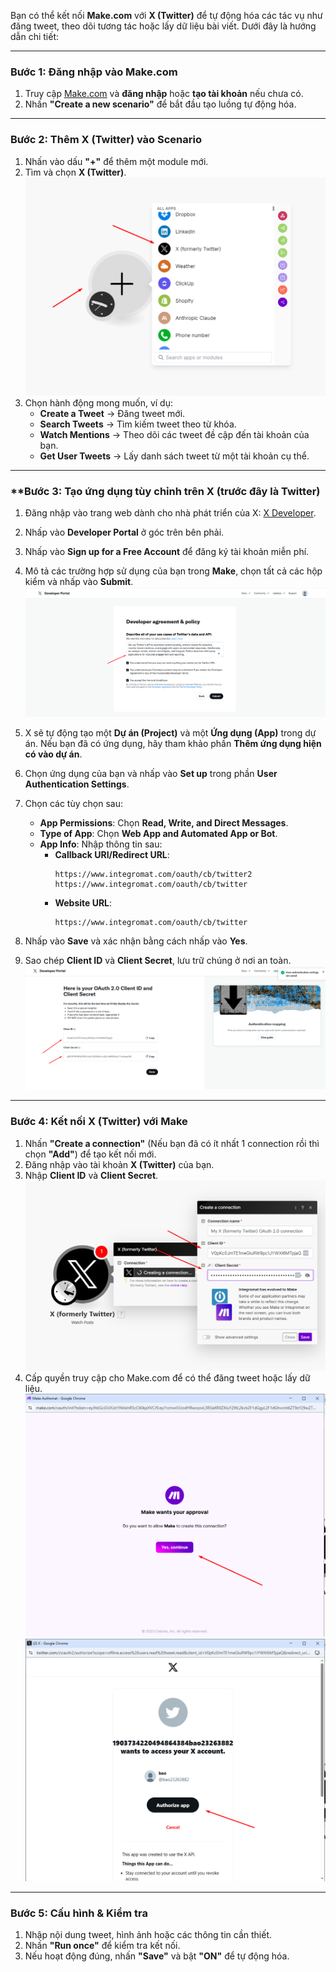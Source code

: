 Bạn có thể kết nối **Make.com** với **X (Twitter)** để tự động hóa các tác vụ như đăng tweet, theo dõi tương tác hoặc lấy dữ liệu bài viết. Dưới đây là hướng dẫn chi tiết:  

---

### **Bước 1: Đăng nhập vào Make.com**  
1. Truy cập [Make.com](https://www.make.com/) và **đăng nhập** hoặc **tạo tài khoản** nếu chưa có.  
2. Nhấn **"Create a new scenario"** để bắt đầu tạo luồng tự động hóa.  

---

### **Bước 2: Thêm X (Twitter) vào Scenario**  
1. Nhấn vào dấu **"+"** để thêm một module mới.  
2. Tìm và chọn **X (Twitter)**.  
![make-connection-x-01](../images/make-connection-x-01.png)
3. Chọn hành động mong muốn, ví dụ:  
   - **Create a Tweet** → Đăng tweet mới.  
   - **Search Tweets** → Tìm kiếm tweet theo từ khóa.  
   - **Watch Mentions** → Theo dõi các tweet đề cập đến tài khoản của bạn.  
   - **Get User Tweets** → Lấy danh sách tweet từ một tài khoản cụ thể.  

---

### **Bước 3: Tạo ứng dụng tùy chỉnh trên X (trước đây là Twitter)

1. Đăng nhập vào trang web dành cho nhà phát triển của X: [X Developer](https://developer.twitter.com/).  
2. Nhấp vào **Developer Portal** ở góc trên bên phải.  
3. Nhấp vào **Sign up for a Free Account** để đăng ký tài khoản miễn phí.  
4. Mô tả các trường hợp sử dụng của bạn trong **Make**, chọn tất cả các hộp kiểm và nhấp vào **Submit**.  
![make-connection-x-03](../images/make-connection-x-03.png)
5. X sẽ tự động tạo một **Dự án (Project)** và một **Ứng dụng (App)** trong dự án. Nếu bạn đã có ứng dụng, hãy tham khảo phần **Thêm ứng dụng hiện có vào dự án**.  
6. Chọn ứng dụng của bạn và nhấp vào **Set up** trong phần **User Authentication Settings**.  
7. Chọn các tùy chọn sau:  

   - **App Permissions**: Chọn **Read, Write, and Direct Messages**.  
   - **Type of App**: Chọn **Web App and Automated App or Bot**.  
   - **App Info**: Nhập thông tin sau:  
     - **Callback URI/Redirect URL**:  
       ```
       https://www.integromat.com/oauth/cb/twitter2  
       https://www.integromat.com/oauth/cb/twitter  
       ```
     - **Website URL**:  
       ```
       https://www.integromat.com/oauth/cb/twitter  
       ```
8. Nhấp vào **Save** và xác nhận bằng cách nhấp vào **Yes**.  
9. Sao chép **Client ID** và **Client Secret**, lưu trữ chúng ở nơi an toàn.  
![make-connection-x-04](../images/make-connection-x-04.png)

---

### **Bước 4: Kết nối X (Twitter) với Make**  
1. Nhấn **"Create a connection"** (Nếu bạn đã có ít nhất 1 connection rồi thì chọn **"Add"**) để tạo kết nối mới.  
2. Đăng nhập vào tài khoản **X (Twitter)** của bạn.  
3. Nhập **Client ID** và **Client Secret**.  
![make-connection-x-05](../images/make-connection-x-05.png)
4. Cấp quyền truy cập cho Make.com để có thể đăng tweet hoặc lấy dữ liệu.  
![make-connection-x-06](../images/make-connection-x-06.png)
![make-connection-x-07](../images/make-connection-x-07.png)

---

### **Bước 5: Cấu hình & Kiểm tra**  
1. Nhập nội dung tweet, hình ảnh hoặc các thông tin cần thiết.  
2. Nhấn **"Run once"** để kiểm tra kết nối.  
3. Nếu hoạt động đúng, nhấn **"Save"** và bật **"ON"** để tự động hóa.  